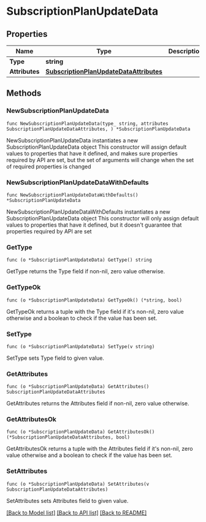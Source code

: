 # SubscriptionPlanUpdateData

## Properties

Name | Type | Description | Notes
------------ | ------------- | ------------- | -------------
**Type** | **string** |  | 
**Attributes** | [**SubscriptionPlanUpdateDataAttributes**](SubscriptionPlanUpdateDataAttributes.md) |  | 

## Methods

### NewSubscriptionPlanUpdateData

`func NewSubscriptionPlanUpdateData(type_ string, attributes SubscriptionPlanUpdateDataAttributes, ) *SubscriptionPlanUpdateData`

NewSubscriptionPlanUpdateData instantiates a new SubscriptionPlanUpdateData object
This constructor will assign default values to properties that have it defined,
and makes sure properties required by API are set, but the set of arguments
will change when the set of required properties is changed

### NewSubscriptionPlanUpdateDataWithDefaults

`func NewSubscriptionPlanUpdateDataWithDefaults() *SubscriptionPlanUpdateData`

NewSubscriptionPlanUpdateDataWithDefaults instantiates a new SubscriptionPlanUpdateData object
This constructor will only assign default values to properties that have it defined,
but it doesn't guarantee that properties required by API are set

### GetType

`func (o *SubscriptionPlanUpdateData) GetType() string`

GetType returns the Type field if non-nil, zero value otherwise.

### GetTypeOk

`func (o *SubscriptionPlanUpdateData) GetTypeOk() (*string, bool)`

GetTypeOk returns a tuple with the Type field if it's non-nil, zero value otherwise
and a boolean to check if the value has been set.

### SetType

`func (o *SubscriptionPlanUpdateData) SetType(v string)`

SetType sets Type field to given value.


### GetAttributes

`func (o *SubscriptionPlanUpdateData) GetAttributes() SubscriptionPlanUpdateDataAttributes`

GetAttributes returns the Attributes field if non-nil, zero value otherwise.

### GetAttributesOk

`func (o *SubscriptionPlanUpdateData) GetAttributesOk() (*SubscriptionPlanUpdateDataAttributes, bool)`

GetAttributesOk returns a tuple with the Attributes field if it's non-nil, zero value otherwise
and a boolean to check if the value has been set.

### SetAttributes

`func (o *SubscriptionPlanUpdateData) SetAttributes(v SubscriptionPlanUpdateDataAttributes)`

SetAttributes sets Attributes field to given value.



[[Back to Model list]](../README.md#documentation-for-models) [[Back to API list]](../README.md#documentation-for-api-endpoints) [[Back to README]](../README.md)


